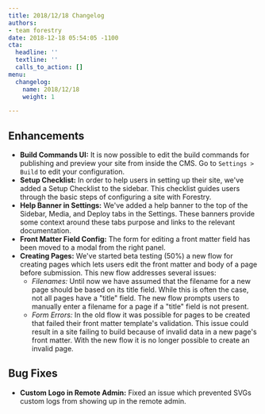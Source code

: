 ```yaml
---
title: 2018/12/18 Changelog
authors:
- team forestry
date: 2018-12-18 05:54:05 -1100
cta:
  headline: ''
  textline: ''
  calls_to_action: []
menu:
  changelog:
    name: 2018/12/18
    weight: 1

---
```

## Enhancements

* **Build Commands UI:** It is now possible to edit the build commands for publishing and preview your site from inside the CMS. Go to `Settings > Build` to edit your configuration.
* **Setup Checklist:** In order to help users in setting up their site, we've added a Setup Checklist to the sidebar. This checklist guides users through the basic steps of configuring a site with Forestry.
* **Help Banner in Settings:** We've added a help banner to the top of the Sidebar, Media, and Deploy tabs in the Settings. These banners provide some context around these tabs purpose and links to the relevant documentation.
* **Front Matter Field Config:** The form for editing a front matter field has been moved to a modal from the right panel.
* **Creating Pages:** We've started beta testing (50%) a new flow for creating pages which lets users edit the front matter and body of a page before submission. This new flow addresses several issues:
  * _Filenames:_ Until now we have assumed that the filename for a new page should be based on its title field. While this is often the case, not all pages have a "title" field. The new flow prompts users to manually enter a filename for a page if a "title" field is not present.
  * _Form Errors:_ In the old flow it was possible for pages to be created that failed their front matter template's validation. This issue could result in a site failing to build because of invalid data in a new page's front matter. With the new flow it is no longer possible to create an invalid page.

## Bug Fixes

* **Custom Logo in Remote Admin:** Fixed an issue which prevented SVGs custom logs from showing up in the remote admin.